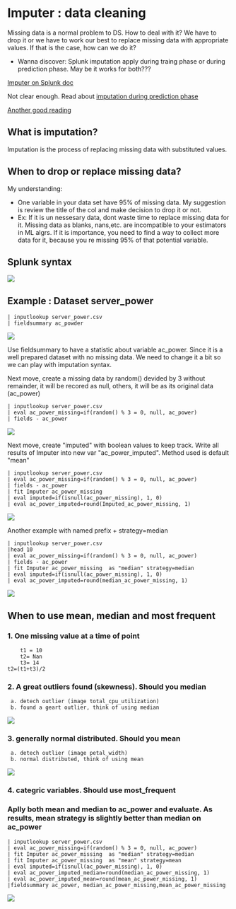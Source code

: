 # Imputer : data cleaning 
Missing data is a normal problem to DS. How to deal with it? We have to drop it or we have to work our best to replace missing data with appropriate values. If that is the case, how can we do it?

* Wanna discover: Splunk imputation apply during traing phase or during prediction phase. May be it works for both???

[Imputer on Splunk doc](https://docs.splunk.com/Documentation/MLApp/5.1.0/User/Algorithms#Imputer)

Not clear enough. Read about [imputation during prediction phase ](http://jmlr.csail.mit.edu/papers/volume8/saar-tsechansky07a/saar-tsechansky07a.pdf)

[Another good reading](https://towardsdatascience.com/6-different-ways-to-compensate-for-missing-values-data-imputation-with-examples-6022d9ca0779)
##  What is imputation?
Imputation is the process of replacing missing data with substituted values. 

## When to drop or replace missing data?
My understanding:
* One variable in your data set have 95% of missing data. My suggestion is review the title of the col and make decision to drop it or not. 
* Ex: If it is un nessesary data, dont waste time to replace missing data for it. Missing data as blanks, nans,etc. are incompatible to your estimators in ML algrs. If it is importance, you need to find a way to collect more data for it, because you re missing 95% of that potential variable. 

## Splunk syntax
![](image./imputer_syntax.png)
## Example : Dataset server_power
	| inputlookup server_power.csv
	| fieldsummary ac_powder

![](image./imputer1.png)

Use fieldsummary to have a statistic about variable ac_power. Since it is a well prepared dataset with no missing data. We need to change it a bit so we can play with imputation syntax. 

Next move, create a missing data by random() devided by 3 without remainder, it will be recored as null, others, it will be as its original data (ac_power)

	| inputlookup server_power.csv
	| eval ac_power_missing=if(random() % 3 = 0, null, ac_power)
	| fields - ac_power

![](image./imputer2.png)

Next move, create "imputed" with boolean values to keep track. Write all results of Imputer into new var "ac_power_imputed". Method used is default "mean"

	| inputlookup server_power.csv
	| eval ac_power_missing=if(random() % 3 = 0, null, ac_power)
	| fields - ac_power
	| fit Imputer ac_power_missing
	| eval imputed=if(isnull(ac_power_missing), 1, 0)
	| eval ac_power_imputed=round(Imputed_ac_power_missing, 1)

![](image./imputer3.png)	

Another example with named prefix + strategy=median

	| inputlookup server_power.csv
	|head 10
	| eval ac_power_missing=if(random() % 3 = 0, null, ac_power)
	| fields - ac_power
	| fit Imputer ac_power_missing  as "median" strategy=median
	| eval imputed=if(isnull(ac_power_missing), 1, 0)
	| eval ac_power_imputed=round(median_ac_power_missing, 1)

![](image./imputer4.png)	
## When to use mean, median and most frequent
### 1. One missing value at a time of point
		t1 = 10
		t2= Nan
		t3= 14
	t2=(t1+t3)/2

### 2. A great outliers found (skewness). Should you median
	 a. detech outlier (image total_cpu_utilization)
	 b. found a geart outlier, think of using median 
![](image./imputer5.png)	

### 3. generally normal distributed. Should you mean
	 a. detech outlier (image petal_width)
	 b. normal distributed, think of using mean
![](image./imputer5.png)	

### 4. categric variables. Should use most_frequent

### Aplly both mean and median to ac_power and evaluate. As results, mean strategy is slightly better than median on ac_power
	| inputlookup server_power.csv
	| eval ac_power_missing=if(random() % 3 = 0, null, ac_power)
	| fit Imputer ac_power_missing  as "median" strategy=median
	| fit Imputer ac_power_missing  as "mean" strategy=mean
	| eval imputed=if(isnull(ac_power_missing), 1, 0)
	| eval ac_power_imputed_median=round(median_ac_power_missing, 1)
	| eval ac_power_imputed_mean=round(mean_ac_power_missing, 1)
	|fieldsummary ac_power, median_ac_power_missing,mean_ac_power_missing

![](image./imputer6.png)
